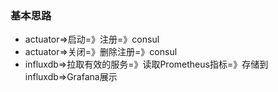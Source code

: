### 基本思路
- actuator=>启动=》注册=》consul
- actuator=>关闭=》删除注册=》consul
- influxdb=>拉取有效的服务=》读取Prometheus指标=》存储到influxdb=>Grafana展示